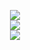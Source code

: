 
<p align="center">
<image src="https://www7.lunapic.com/do-not-link-here-use-hosting-instead/170927294182979146?31249572038">
<br>
<image src="https://media.discordapp.net/attachments/1205244082428059668/1217498628118286337/vsklh8_1.png?ex=6616b3f4&is=66043ef4&hm=c0889477fae339349015ec13ee7d8741dbc2cb38f180026601126d3fcd4b1520&=&format=webp&quality=lossless&width=192&height=24">
<br>
<image src="https://caterpie.crd.co/assets/images/gallery22/24dcc14e.gif?v=f7b7a140">



<!--
**deathdelivery/deathdelivery** is a ✨ _special_ ✨ repository because its `README.md` (this file) appears on your GitHub profile.

Here are some ideas to get you started:

- 🔭 I’m currently working on ...
- 🌱 I’m currently learning ...
- 👯 I’m looking to collaborate on ...
- 🤔 I’m looking for help with ...
- 💬 Ask me about ...
- 📫 How to reach me: ...
- 😄 Pronouns: ...
- ⚡ Fun fact: ...
-->
